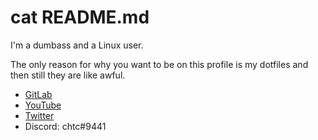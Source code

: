 # cat README.md
I'm a dumbass and a Linux user.

The only reason for why you want to be on this profile is my dotfiles and then still they are like awful.

- [GitLab](https://gitlab.com/chtc)
- [YouTube](https://www.youtube.com/channel/UC-5mLU2LQZQAjWQTCloslBw)
- [Twitter](https://twitter.com/notchtc)
- Discord: chtc#9441
